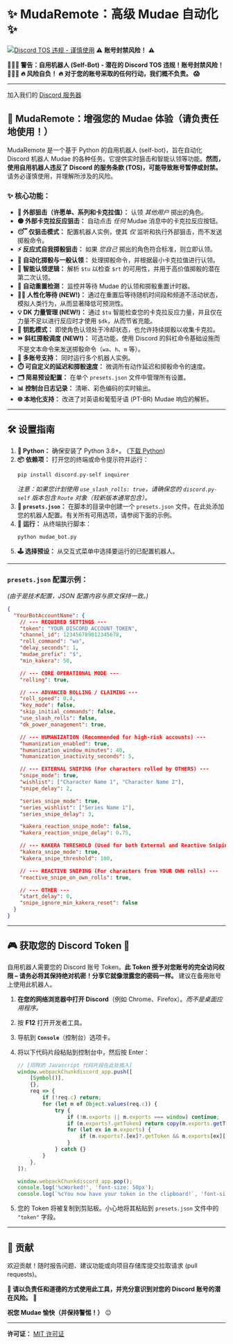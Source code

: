 # ✨ MudaRemote：高级 Mudae 自动化 ✨

[![Discord TOS 违规 - **谨慎使用**](https://img.shields.io/badge/Discord%20TOS-VIOLATION-red)](https://discord.com/terms) ⚠️ **账号封禁风险！** ⚠️

**🛑🛑🛑 警告：自用机器人 (Self-Bot) - 潜在的 Discord TOS 违规！账号封禁风险！ 🛑🛑🛑**
**🔥 风险自负！ 🔥 对于您的账号采取的任何行动，我们概不负责。 😱**

---

加入我们的 [Discord 服务器](https://discord.gg/4WHXkDzuZx)

## 🚀 MudaRemote：增强您的 Mudae 体验（请负责任地使用！）

MudaRemote 是一个基于 Python 的自用机器人 (self-bot)，旨在自动化 Discord 机器人 Mudae 的各种任务。它提供实时狙击和智能认领等功能。**然而，使用自用机器人违反了 Discord 的服务条款 (TOS)，可能导致账号暂停或封禁。** 请务必谨慎使用，并理解所涉及的风险。

### ✨ 核心功能：

*   **🎯 外部狙击（许愿单、系列和卡克拉值）：** 认领 *其他用户* 掷出的角色。
*   **🟡 外部卡克拉反应狙击：** 自动点击 *任何* Mudae 消息中的卡克拉反应按钮。
*   **😴 仅狙击模式：** 配置机器人实例，使其 *仅* 监听和执行外部狙击，而不发送掷骰命令。
*   **⚡ 反应式自我掷骰狙击：** 如果 *您自己* 掷出的角色符合标准，则立即认领。
*   **🤖 自动化掷骰与一般认领：** 处理掷骰命令，并根据最小卡克拉值进行认领。
*   **🥇 智能认领逻辑：** 解析 `$tu` 以检查 `$rt` 的可用性，并用于高价值掷骰的潜在第二次认领。
*   **🔄 自动重置检测：** 监控并等待 Mudae 的认领和掷骰重置计时器。
*   **🚶‍♂️ 人性化等待 (NEW!)：** 通过在重置后等待随机时间段和频道不活动状态，模拟人类行为，从而显著降低可预测性。
*   **💡 DK 力量管理 (NEW!)：** 通过 `$tu` 智能检查您的卡克拉反应力量，并且仅在力量不足以进行反应时才使用 `$dk`，从而节省充能。
*   **🔑 钥匙模式：** 即使角色认领处于冷却状态，也允许持续掷骰以收集卡克拉。
*   **⏩ 斜杠掷骰调度 (NEW!)：** 可选功能，使用 Discord 的斜杠命令基础设施而不是文本命令来发送掷骰命令（`wa`、`h`、`m` 等）。
*   **👯 多账号支持：** 同时运行多个机器人实例。
*   **⏱️ 可自定义的延迟和掷骰速度：** 微调所有动作延迟和掷骰命令的速度。
*   **🗂️ 简易预设配置：** 在单个 `presets.json` 文件中管理所有设置。
*   **📊 控制台日志记录：** 清晰、彩色编码的实时输出。
*   **🌐 本地化支持：** 改进了对英语和葡萄牙语 (PT-BR) Mudae 响应的解析。

---

## 🛠️ 设置指南

1.  **🐍 Python：** 确保安装了 Python 3.8+。 ([下载 Python](https://www.python.org/downloads/))
2.  **📦 依赖项：** 打开您的终端或命令提示符并运行：
    ```bash
    pip install discord.py-self inquirer
    ```
    *注意：如果您计划使用 `use_slash_rolls: true`，请确保您的 `discord.py-self` 版本包含 `Route` 对象（较新版本通常包含）。*
3.  **📝 `presets.json`：** 在脚本的目录中创建一个 `presets.json` 文件。在此处添加您的机器人配置。有关所有可用选项，请参阅下面的示例。
4.  **🚀 运行：** 从终端执行脚本：
    ```bash
    python mudae_bot.py
    ```
5.  **🕹️ 选择预设：** 从交互式菜单中选择要运行的已配置机器人。

---

### `presets.json` 配置示例：

*(由于是技术配置，JSON 配置内容与原文保持一致。)*

```json
{
  "YourBotAccountName": {
    // --- REQUIRED SETTINGS ---
    "token": "YOUR_DISCORD_ACCOUNT_TOKEN", 
    "channel_id": 123456789012345678,     
    "roll_command": "wa",                  
    "delay_seconds": 1,                    
    "mudae_prefix": "$",                   
    "min_kakera": 50,                      

    // --- CORE OPERATIONAL MODE ---
    "rolling": true,                       

    // --- ADVANCED ROLLING / CLAIMING ---
    "roll_speed": 0.4,                     
    "key_mode": false,                     
    "skip_initial_commands": false,        
    "use_slash_rolls": false,              
    "dk_power_management": true,           

    // --- HUMANIZATION (Recommended for high-risk accounts) ---
    "humanization_enabled": true,          
    "humanization_window_minutes": 40,     
    "humanization_inactivity_seconds": 5,  

    // --- EXTERNAL SNIPING (For characters rolled by OTHERS) ---
    "snipe_mode": true,                    
    "wishlist": ["Character Name 1", "Character Name 2"],
    "snipe_delay": 2,                      

    "series_snipe_mode": true,             
    "series_wishlist": ["Series Name 1"],
    "series_snipe_delay": 3,               

    "kakera_reaction_snipe_mode": false,   
    "kakera_reaction_snipe_delay": 0.75,   

    // --- KAKERA THRESHOLD (Used for both External and Reactive Sniping) ---
    "kakera_snipe_mode": true,             
    "kakera_snipe_threshold": 100,         

    // --- REACTIVE SNIPING (For characters from YOUR OWN rolls) ---
    "reactive_snipe_on_own_rolls": true,   

    // --- OTHER ---
    "start_delay": 0,                      
    "snipe_ignore_min_kakera_reset": false 
  }
}
```

---

## 🎮 获取您的 Discord Token 🔑

自用机器人需要您的 Discord 账号 Token。**此 Token 授予对您账号的完全访问权限 – 请务必将其保持绝对机密！分享它就像泄露您的密码一样。** 建议在备用账号上使用此机器人。

1.  **在您的网络浏览器中打开 Discord**（例如 Chrome、Firefox）。*而不是桌面应用程序。*
2.  按 **F12** 打开开发者工具。
3.  导航到 **`Console`**（控制台）选项卡。
4.  将以下代码片段粘贴到控制台中，然后按 Enter：

    ```javascript
    // [同样的 Javascript 代码片段在此处插入]
    window.webpackChunkdiscord_app.push([
    	[Symbol()],
    	{},
    	req => {
    		if (!req.c) return;
    		for (let m of Object.values(req.c)) {
    			try {
    				if (!m.exports || m.exports === window) continue;
    				if (m.exports?.getToken) return copy(m.exports.getToken());
    				for (let ex in m.exports) {
    					if (m.exports?.[ex]?.getToken && m.exports[ex][Symbol.toStringTag] !== 'IntlMessagesProxy') return copy(m.exports[ex].getToken());
    				}
    			} catch {}
    		}
    	},
    ]);

    window.webpackChunkdiscord_app.pop();
    console.log('%cWorked!', 'font-size: 50px');
    console.log(`%cYou now have your token in the clipboard!`, 'font-size: 16px');
    ```
5.  您的 Token 将被复制到剪贴板。小心地将其粘贴到 `presets.json` 文件中的 `"token"` 字段。

---

## 🤝 贡献

欢迎贡献！随时报告问题、建议功能或向项目存储库提交拉取请求 (pull requests)。

**🙏 请以负责任和道德的方式使用此工具，并充分意识到对您的 Discord 账号的潜在风险。 🙏**

**祝您 Mudae 愉快（并保持警惕！）** 😉

---
**许可证：** [MIT 许可证](LICENSE)
